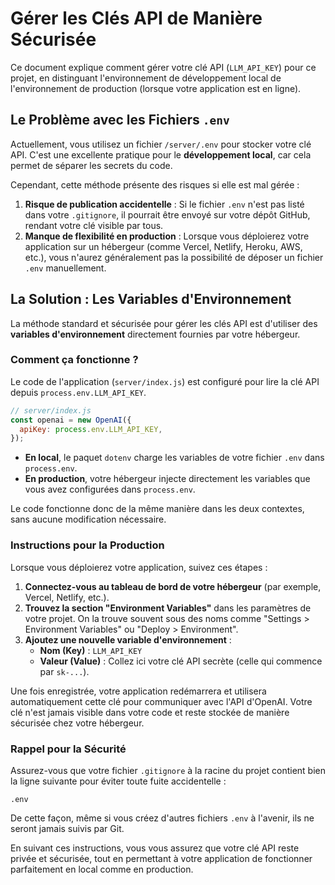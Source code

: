 # Gérer les Clés API de Manière Sécurisée

Ce document explique comment gérer votre clé API (`LLM_API_KEY`) pour ce projet, en distinguant l'environnement de développement local de l'environnement de production (lorsque votre application est en ligne).

## Le Problème avec les Fichiers `.env`

Actuellement, vous utilisez un fichier `/server/.env` pour stocker votre clé API. C'est une excellente pratique pour le **développement local**, car cela permet de séparer les secrets du code.

Cependant, cette méthode présente des risques si elle est mal gérée :

1.  **Risque de publication accidentelle** : Si le fichier `.env` n'est pas listé dans votre `.gitignore`, il pourrait être envoyé sur votre dépôt GitHub, rendant votre clé visible par tous.
2.  **Manque de flexibilité en production** : Lorsque vous déploierez votre application sur un hébergeur (comme Vercel, Netlify, Heroku, AWS, etc.), vous n'aurez généralement pas la possibilité de déposer un fichier `.env` manuellement.

## La Solution : Les Variables d'Environnement

La méthode standard et sécurisée pour gérer les clés API est d'utiliser des **variables d'environnement** directement fournies par votre hébergeur.

### Comment ça fonctionne ?

Le code de l'application (`server/index.js`) est configuré pour lire la clé API depuis `process.env.LLM_API_KEY`.

```javascript
// server/index.js
const openai = new OpenAI({
  apiKey: process.env.LLM_API_KEY,
});
```

-   **En local**, le paquet `dotenv` charge les variables de votre fichier `.env` dans `process.env`.
-   **En production**, votre hébergeur injecte directement les variables que vous avez configurées dans `process.env`.

Le code fonctionne donc de la même manière dans les deux contextes, sans aucune modification nécessaire.

### Instructions pour la Production

Lorsque vous déploierez votre application, suivez ces étapes :

1.  **Connectez-vous au tableau de bord de votre hébergeur** (par exemple, Vercel, Netlify, etc.).
2.  **Trouvez la section "Environment Variables"** dans les paramètres de votre projet. On la trouve souvent sous des noms comme "Settings > Environment Variables" ou "Deploy > Environment".
3.  **Ajoutez une nouvelle variable d'environnement** :
    -   **Nom (Key)** : `LLM_API_KEY`
    -   **Valeur (Value)** : Collez ici votre clé API secrète (celle qui commence par `sk-...`).

Une fois enregistrée, votre application redémarrera et utilisera automatiquement cette clé pour communiquer avec l'API d'OpenAI. Votre clé n'est jamais visible dans votre code et reste stockée de manière sécurisée chez votre hébergeur.

### Rappel pour la Sécurité

Assurez-vous que votre fichier `.gitignore` à la racine du projet contient bien la ligne suivante pour éviter toute fuite accidentelle :

```
.env
```

De cette façon, même si vous créez d'autres fichiers `.env` à l'avenir, ils ne seront jamais suivis par Git.

En suivant ces instructions, vous vous assurez que votre clé API reste privée et sécurisée, tout en permettant à votre application de fonctionner parfaitement en local comme en production.